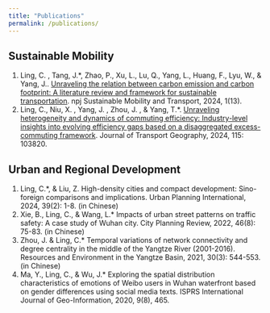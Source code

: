 ```yaml
---
title: "Publications"
permalink: /publications/
---
```


Sustainable Mobility
-----
1. Ling, C. , Tang, J.*, Zhao, P., Xu, L., Lu, Q., Yang, L., Huang, F., Lyu, W., & Yang, J.. [Unraveling the relation between carbon emission and carbon footprint: A literature review and framework for sustainable transportation](https://doi.org/10.1038/s44333-024-00013-5). npj Sustainable Mobility and Transport, 2024, 1(13).
2. Ling, C., Niu, X. , Yang, J. , Zhou, J. , & Yang, T.*. [Unraveling heterogeneity and dynamics of commuting efficiency: Industry-level insights into evolving efficiency gaps based on a disaggregated excess-commuting framework](https://doi.org/10.1016/j.jtrangeo.2024.103820). Journal of Transport Geography, 2024, 115: 103820.

Urban and Regional Development
-----
1.	Ling, C.*, & Liu, Z. High-density cities and compact development: Sino-foreign comparisons and implications. Urban Planning International, 2024, 39(2): 1-8. (in Chinese)
2.	Xie, B., Ling, C., & Wang, L.* Impacts of urban street patterns on traffic safety: A case study of Wuhan city. City Planning Review, 2022, 46(8): 75-83. (in Chinese)
3.	Zhou, J. & Ling, C.* Temporal variations of network connectivity and degree centrality in the middle of the Yangtze River (2001-2016). Resources and Environment in the Yangtze Basin, 2021, 30(3): 544-553. (in Chinese)
4.	Ma, Y., Ling, C., & Wu, J.* Exploring the spatial distribution characteristics of emotions of Weibo users in Wuhan waterfront based on gender differences using social media texts. ISPRS International Journal of Geo-Information, 2020, 9(8), 465.

